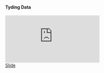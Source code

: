<h4> Tyding Data </h4>

<iframe src="https://www.youtube.com/embed/WRLhmSaDUEk" frameborder="0" allow="accelerometer; autoplay; encrypted-media; gyroscope; picture-in-picture" allowfullscreen></iframe>

<div class="supplementary">
    <a href=""> Slide</a>
</div>